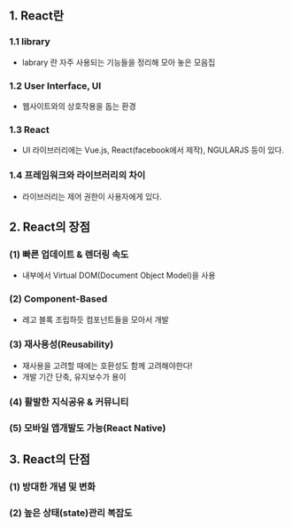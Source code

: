 ## 1. React란
### 1.1 library
- labrary 란 자주 사용되는 기능들을 정리해 모아 놓은 모음집
### 1.2 User Interface, UI
- 웹사이트와의 상호작용을 돕는 환경
### 1.3 React
- UI 라이브러리에는 Vue.js, React(facebook에서 제작), NGULARJS 등이 있다.
### 1.4 프레임워크와 라이브러리의 차이
- 라이브러리는 제어 권한이 사용자에게 있다.

## 2. React의 장점
### (1) 빠른 업데이트 & 렌더링 속도
- 내부에서 Virtual DOM(Document Object Model)을 사용
### (2) Component-Based
- 레고 블록 조립하듯 컴포넌트들을 모아서 개발
### (3) 재사용성(Reusability)
- 재사용을 고려할 때에는 호환성도 함께 고려해야한다!
- 개발 기간 단축, 유지보수가 용이
### (4) 활발한 지식공유 & 커뮤니티
### (5) 모바일 앱개발도 가능(React Native)
## 3. React의 단점
### (1) 방대한 개념 및 변화
### (2) 높은 상태(state)관리 복잡도

